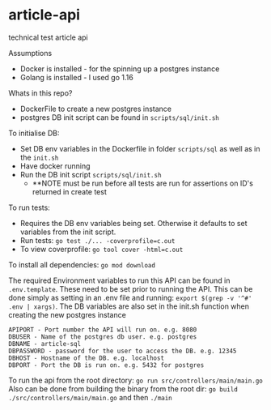 # article-api
technical test article api

Assumptions
 - Docker is installed - for the spinning up a postgres instance
 - Golang is installed - I used go 1.16

Whats in this repo?
 - DockerFile to create a new postgres instance
 - postgres DB init script can be found in `scripts/sql/init.sh`

To initialise DB:
 - Set DB env variables in the Dockerfile in folder `scripts/sql` as well as in the `init.sh`
 - Have docker running
 - Run the DB init script `scripts/sql/init.sh`
    - **NOTE must be run before all tests are run for assertions on ID's returned in create test

To run tests:
 - Requires the DB env variables being set. Otherwise it defaults to set variables from the init script.
 - Run tests: `go test ./... -coverprofile=c.out`
 - To view coverprofile: `go tool cover -html=c.out`

To install all dependencies:
`go mod download`

The required Environment variables to run this API can be found in `.env.template`. These need to be set prior to running the API. This can be done simply as setting in an .env file and running: `export $(grep -v '^#' .env | xargs)`.
The DB variables are also set in the init.sh function when creating the new postgres instance
```
APIPORT - Port number the API will run on. e.g. 8080
DBUSER - Name of the postgres db user. e.g. postgres
DBNAME - article-sql
DBPASSWORD - password for the user to access the DB. e.g. 12345
DBHOST - Hostname of the DB. e.g. localhost
DBPORT - Port the DB is run on. e.g. 5432 for postgres
```

To run the api from the root directory: `go run src/controllers/main/main.go`
Also can be done from building the binary from the root dir: `go build ./src/controllers/main/main.go` and then `./main`

